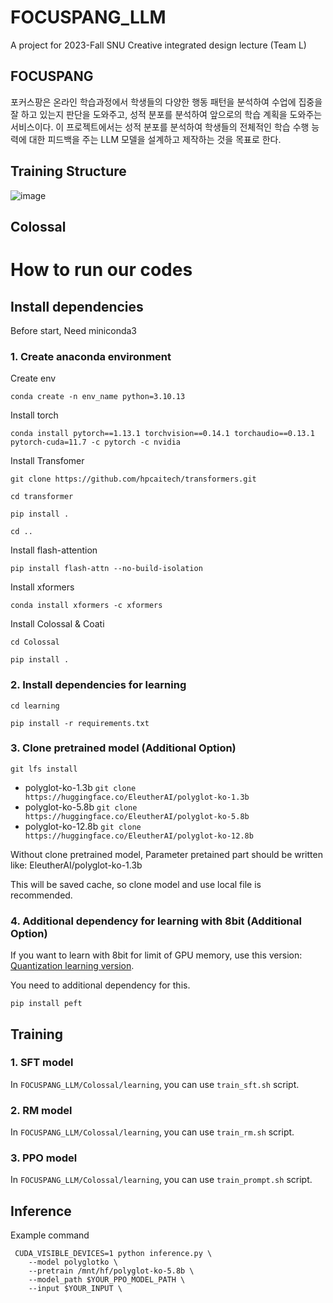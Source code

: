 # FOCUSPANG_LLM
A project for 2023-Fall SNU Creative integrated design lecture (Team L)

## FOCUSPANG
포커스팡은 온라인 학습과정에서 학생들의 다양한 행동 패턴을 분석하여 수업에 집중을 잘 하고 있는지 판단을 도와주고, 성적 분포를 분석하여 앞으로의 학습 계획을 도와주는 서비스이다.
이 프로젝트에서는 성적 분포를 분석하여 학생들의 전체적인 학습 수행 능력에 대한 피드백을 주는 LLM 모델을 설계하고 제작하는 것을 목표로 한다.

##

## Training Structure
![image](https://github.com/retato-snu/FOCUSPANG_LLM/assets/50572383/ce8d17fa-2d49-4939-a2bd-94ef1a56c810)

## Colossal


# How to run our codes
## Install dependencies

Before start, Need miniconda3

### 1. Create anaconda environment 

Create env

`conda create -n env_name python=3.10.13`

Install torch

`conda install pytorch==1.13.1 torchvision==0.14.1 torchaudio==0.13.1 pytorch-cuda=11.7 -c pytorch -c nvidia`

Install Transfomer

`git clone https://github.com/hpcaitech/transformers.git`

`cd transformer`

`pip install .`

`cd ..`

Install flash-attention

`pip install flash-attn --no-build-isolation`

Install xformers

`conda install xformers -c xformers`

Install Colossal & Coati

`cd Colossal`

`pip install .`

### 2. Install dependencies for learning

`cd learning`

`pip install -r requirements.txt`  

### 3. Clone pretrained model (Additional Option)

`git lfs install`

- polyglot-ko-1.3b `git clone https://huggingface.co/EleutherAI/polyglot-ko-1.3b`
- polyglot-ko-5.8b `git clone https://huggingface.co/EleutherAI/polyglot-ko-5.8b`
- polyglot-ko-12.8b `git clone https://huggingface.co/EleutherAI/polyglot-ko-12.8b`

Without clone pretrained model, Parameter pretained part should be written like: EleutherAI/polyglot-ko-1.3b

This will be saved cache, so clone model and use local file is recommended.

### 4. Additional dependency for learning with 8bit (Additional Option)

If you want to learn with 8bit for limit of GPU memory, use this version: [Quantization learning version](https://github.com/retato-snu/FOCUSPANG_LLM/tree/colossal_load8bit).

You need to additional dependency for this.

`pip install peft`

## Training  

### 1. SFT model

In `FOCUSPANG_LLM/Colossal/learning`, you can use `train_sft.sh` script.  

### 2. RM model

In `FOCUSPANG_LLM/Colossal/learning`, you can use `train_rm.sh` script.  

### 3. PPO model

In `FOCUSPANG_LLM/Colossal/learning`, you can use `train_prompt.sh` script.  

## Inference

Example command  
``` 
 CUDA_VISIBLE_DEVICES=1 python inference.py \
    --model polyglotko \
    --pretrain /mnt/hf/polyglot-ko-5.8b \
    --model_path $YOUR_PPO_MODEL_PATH \
    --input $YOUR_INPUT \
```


